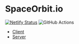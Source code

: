 # SpaceOrbit.io

[![Netlify Status](https://api.netlify.com/api/v1/badges/a621faee-0e88-4b07-b6f9-44604e568e76/deploy-status)](https://spaceorbit-io.netlify.app/)
![GitHub Actions](https://github.com/LiprikON2/spaceorbit.io/actions/workflows/main.yml/badge.svg)


- [Client](./client)
- [Server](./server)